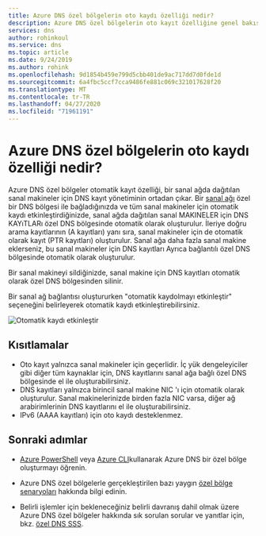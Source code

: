 ```yaml
---
title: Azure DNS özel bölgelerin oto kaydı özelliği nedir?
description: Azure DNS özel bölgelerin oto kayıt özelliğine genel bakış
services: dns
author: rohinkoul
ms.service: dns
ms.topic: article
ms.date: 9/24/2019
ms.author: rohink
ms.openlocfilehash: 9d1854b459e799d5cbb401de9ac717dd7d0fde1d
ms.sourcegitcommit: 6a4fbc5ccf7cca9486fe881c069c321017628f20
ms.translationtype: MT
ms.contentlocale: tr-TR
ms.lasthandoff: 04/27/2020
ms.locfileid: "71961191"
---
```

# <a name="what-is-the-autoregistration-feature-of-azure-dns-private-zones"></a>Azure DNS özel bölgelerin oto kaydı özelliği nedir?

Azure DNS özel bölgeler otomatik kayıt özelliği, bir sanal ağda dağıtılan sanal makineler için DNS kayıt yönetiminin ortadan çıkar. Bir [sanal ağı](./private-dns-virtual-network-links.md) özel bir DNS bölgesi ile bağladığınızda ve tüm sanal makineler için otomatik kaydı etkinleştirdiğinizde, sanal ağda dağıtılan sanal MAKINELER için DNS KAYıTLARı özel DNS bölgesinde otomatik olarak oluşturulur. İleriye doğru arama kayıtlarının (A kayıtları) yanı sıra, sanal makineler için de otomatik olarak kayıt (PTR kayıtları) oluşturulur.
Sanal ağa daha fazla sanal makine eklerseniz, bu sanal makineler için DNS kayıtları Ayrıca bağlantılı özel DNS bölgesinde otomatik olarak oluşturulur.

Bir sanal makineyi sildiğinizde, sanal makine için DNS kayıtları otomatik olarak özel DNS bölgesinden silinir.

Bir sanal ağ bağlantısı oluştururken "otomatik kaydolmayı etkinleştir" seçeneğini belirleyerek otomatik kaydı etkinleştirebilirsiniz.

![Otomatik kaydı etkinleştir](./media/privatedns-concepts/enable-autoregistration.png)

## <a name="restrictions"></a>Kısıtlamalar

* Oto kayıt yalnızca sanal makineler için geçerlidir. İç yük dengeleyiciler gibi diğer tüm kaynaklar için, DNS kayıtlarını sanal ağa bağlı özel DNS bölgesinde el ile oluşturabilirsiniz.
* DNS kayıtları yalnızca birincil sanal makine NIC 'ı için otomatik olarak oluşturulur. Sanal makinelerinizde birden fazla NIC varsa, diğer ağ arabirimlerinin DNS kayıtlarını el ile oluşturabilirsiniz.
* IPv6 (AAAA kayıtları) için oto kaydı desteklenmez.

## <a name="next-steps"></a>Sonraki adımlar

* [Azure PowerShell](./private-dns-getstarted-powershell.md) veya [Azure CLI](./private-dns-getstarted-cli.md)kullanarak Azure DNS bir özel bölge oluşturmayı öğrenin.

* Azure DNS özel bölgelerle gerçekleştirilen bazı yaygın [özel bölge senaryoları](./private-dns-scenarios.md) hakkında bilgi edinin.

* Belirli işlemler için bekleneceğiniz belirli davranış dahil olmak üzere Azure DNS özel bölgeler hakkında sık sorulan sorular ve yanıtlar için, bkz. [özel DNS SSS](./dns-faq-private.md).
